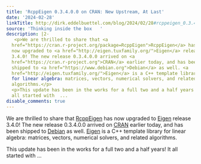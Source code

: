 ```yaml
---
title: 'RcppEigen 0.3.4.0.0 on CRAN: New Upstream, At Last'
date: '2024-02-28'
linkTitle: http://dirk.eddelbuettel.com/blog/2024/02/28#rcppeigen_0.3.4.0.0
source: 'Thinking inside the box   '
description: |2-
   <p>We are thrilled to share that <a
  href="https://cran.r-project.org/package=RcppEigen">RcppEigen</a> has
  now upgraded to <a href="http://eigen.tuxfamily.org/">Eigen</a> release
  3.4.0! The new release 0.3.4.0.0 arrived on <a
  href="https://cran.r-project.org">CRAN</a> earlier today, and has been
  shipped to <a href="https://www.debian.org">Debian</a> as well. <a
  href="http://eigen.tuxfamily.org/">Eigen</a> is a C++ template library
  for linear algebra: matrices, vectors, numerical solvers, and related
  algorithms.</p>
  <p>This update has been in the works for a full two and a half years! It
  all started with  ...
disable_comments: true
---
```

 <p>We are thrilled to share that <a
href="https://cran.r-project.org/package=RcppEigen">RcppEigen</a> has
now upgraded to <a href="http://eigen.tuxfamily.org/">Eigen</a> release
3.4.0! The new release 0.3.4.0.0 arrived on <a
href="https://cran.r-project.org">CRAN</a> earlier today, and has been
shipped to <a href="https://www.debian.org">Debian</a> as well. <a
href="http://eigen.tuxfamily.org/">Eigen</a> is a C++ template library
for linear algebra: matrices, vectors, numerical solvers, and related
algorithms.</p>
<p>This update has been in the works for a full two and a half years! It
all started with  ...